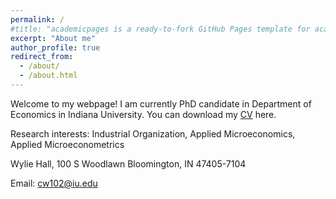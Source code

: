 ```yaml
---
permalink: /
#title: "academicpages is a ready-to-fork GitHub Pages template for academic personal websites"
excerpt: "About me"
author_profile: true
redirect_from: 
  - /about/
  - /about.html
---
```


Welcome to my webpage! I am currently PhD candidate in Department of Economics in Indiana University. You can download my [CV](/files/cv_ChaoWang_Research_2022.pdf) here.

Research interests: Industrial Organization, Applied Microeconomics, Applied Microeconometrics

Wylie Hall, 100 S Woodlawn
Bloomington, IN 47405-7104

Email: cw102@iu.edu

